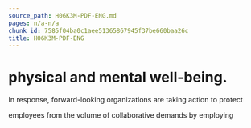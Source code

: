 ```yaml
---
source_path: H06K3M-PDF-ENG.md
pages: n/a-n/a
chunk_id: 7585f04ba0c1aee51365867945f37be660baa26c
title: H06K3M-PDF-ENG
---
```

# physical and mental well-being.

In response, forward-looking organizations are taking action to protect

employees from the volume of collaborative demands by employing

